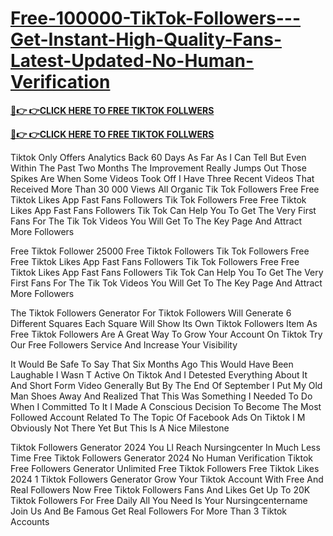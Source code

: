 # [Free-100000-TikTok-Followers---Get-Instant-High-Quality-Fans-Latest-Updated-No-Human-Verification](https://appbitly.com/freetiktokfollowers2024)

**[🔴👉 👉CLICK HERE TO FREE TIKTOK FOLLWERS](https://appbitly.com/freetiktokfollowers2024)**

**[🔴👉 👉CLICK HERE TO FREE TIKTOK FOLLWERS](https://appbitly.com/freetiktokfollowers2024)**

Tiktok Only Offers Analytics Back 60 Days As Far As I Can Tell But Even Within The Past Two Months The Improvement Really Jumps Out Those Spikes Are When Some Videos Took Off I Have Three Recent Videos That Received More Than 30 000 Views All Organic
 Tik Tok Followers Free Free Tiktok Likes App Fast Fans Followers Tik Tok Followers Free Free Tiktok Likes App Fast Fans Followers Tik Tok Can Help You To Get The Very First Fans For The Tik Tok Videos You Will Get To The Key Page And Attract More Followers
 

Free Tiktok Follower 25000 Free Tiktok Followers Tik Tok Followers Free Free Tiktok Likes App Fast Fans Followers Tik Tok Followers Free Free Tiktok Likes App Fast Fans Followers Tik Tok Can Help You To Get The Very First Fans For The Tik Tok Videos You Will Get To The Key Page And Attract More Followers
 

The Tiktok Followers Generator For Tiktok Followers Will Generate 6 Different Squares Each Square Will Show Its Own Tiktok Followers Item As Free Tiktok Followers Are A Great Way To Grow Your Account On Tiktok Try Our Free Followers Service And Increase Your Visibility
 

It Would Be Safe To Say That Six Months Ago This Would Have Been Laughable I Wasn T Active On Tiktok And I Detested Everything About It And Short Form Video Generally But By The End Of September I Put My Old Man Shoes Away And Realized That This Was Something I Needed To Do When I Committed To It I Made A Conscious Decision To Become The Most Followed Account Related To The Topic Of Facebook Ads On Tiktok I M Obviously Not There Yet But This Is A Nice Milestone
 

Tiktok Followers Generator 2024 You Ll Reach Nursingcenter In Much Less Time Free Tiktok Followers Generator 2024 No Human Verification Tiktok Free Followers Generator Unlimited Free Tiktok Followers Free Tiktok Likes 2024 1 Tiktok Followers Generator Grow Your Tiktok Account With Free And Real Followers Now Free Tiktok Followers Fans And Likes Get Up To 20K Tiktok Followers For Free Daily All You Need Is Your Nursingcentername Join Us And Be Famous Get Real Followers For More Than 3 Tiktok Accounts
